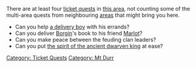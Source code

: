 There are at least four [ticket
quests](:Category:_Ticket_Quests "wikilink") in [this
area](:Category:_Mt_Durr "wikilink"), not counting some of the
multi-area quests from neighbouring [areas](:Category:_Areas "wikilink")
that might bring you here.

-   Can you help [a delivery boy](Tomli_Son_Of_Bomli "wikilink") with
    his errands?
-   Can you deliver [Borgin](Retired_Patriarch_Borgin "wikilink")'s book
    to his friend [Marlot](Marlot "wikilink")?
-   Can you make peace between the feuding clan leaders?
-   Can you put [the spirit of the ancient dwarven
    king](Shade_Of_King_Vorin "wikilink") at ease?

[Category: Ticket Quests](Category:_Ticket_Quests "wikilink") [Category:
Mt Durr](Category:_Mt_Durr "wikilink")
